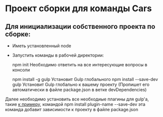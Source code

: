 # Проект сборки для команды Cars

## Для инициализации собственного проекта по сборке:

* Иметь установленный node
* Запустить команды в рабочей директории:

	npm init
	Необходимо ответить на все интересующие вопросы в консоли

	npm install -g gulp
	Установит Gulp глобального
	npm install --save-dev gulp
	Установит Gulp глобально к вашему проекту (Пропишет его автоматически в файле package.json в ветке devDependencies)

Далее необходимо установить все необходиые плагины для gulp'а, такие [к примеру](https://habrahabr.ru/post/252745/), командой 
	npm install plugin-name --save-dev
	эта команда добавит зависимости к проекту в файле package.json
